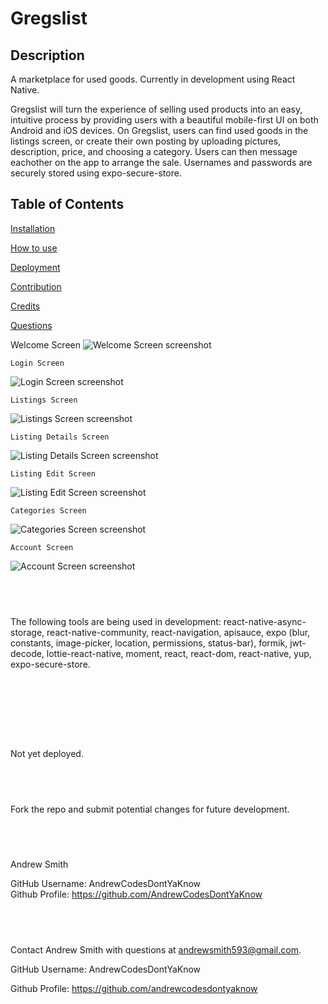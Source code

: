 # Gregslist

  ## Description
  A marketplace for used goods. Currently in development using React Native. 
  
  Gregslist will turn the experience of selling used products into an easy, intuitive process by providing users with a beautiful mobile-first UI on both Android and iOS devices. On Gregslist, users can find used goods in the listings screen, or create their own posting by uploading pictures, description, price, and choosing a category. Users can then message eachother on the app to arrange the sale. Usernames and passwords are securely stored using expo-secure-store.
  
  
  ## Table of Contents

  <a href='#Development'>Installation</a>

  <a href='#How to use'>How to use</a>
  
  <a href='#Deployment'>Deployment</a>
  
  <a href='#Contribution'>Contribution</a>

  <a href='#Credits'>Credits</a>

  <a href='#Questions'>Questions</a>
  
  Welcome Screen
  ![Welcome Screen screenshot](./img/WelcomeScreen.png?)
  
    Login Screen
  ![Login Screen screenshot](./img/LoginScreen.png?)
  
    Listings Screen
  ![Listings Screen screenshot](./img/ListingsScreen.png?)
  
    Listing Details Screen
  ![Listing Details Screen screenshot](./img/ListingDetailsScreen.png?)
  
    Listing Edit Screen
  ![Listing Edit Screen screenshot](./img/ListingEditScreen.png?)
  
    Categories Screen
  ![Categories Screen screenshot](./img/Categories.png?)
  
    Account Screen
  ![Account Screen screenshot](./img/AccountScreen.png?)


  ## <a id='Development' style='color:white;'>Development</a>
  The following tools are being used in development: react-native-async-storage, react-native-community, react-navigation, apisauce, expo (blur, constants, image-picker, location, permissions, status-bar), formik, jwt-decode, lottie-react-native, moment, react, react-dom, react-native, yup, expo-secure-store.

  ## <a id='How to use' style='color:white;'>How to use</a>
  
  ## <a id='Deployment' style='color:white;'>Deployment</a>
Not yet deployed.
  ## <a id='Contribution' style='color:white;'>Contribution</a>
  Fork the repo and submit potential changes for future development.
  
  ## <a id='Credits' style='color:white;'>Credits</a>
  Andrew Smith

  GitHub Username: AndrewCodesDontYaKnow <br>Github Profile: <a href='https://github.com/AndrewCodesDontYaKnow'>https://github.com/AndrewCodesDontYaKnow</a>

  
  ## <a id='Questions' style='color:white;'>Questions</a>
  Contact Andrew Smith with questions at andrewsmith593@gmail.com.

  GitHub Username: AndrewCodesDontYaKnow

  Github Profile: <a href='https://github.com/andrewcodesdontyaknow'>https://github.com/andrewcodesdontyaknow</a>
  

  <!-- Email: andrewsmith593@gmail.com -->

